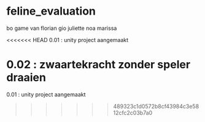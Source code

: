 # feline_evaluation
bo game van florian gio juliette noa marissa


<<<<<<< HEAD
0.01 : unity project aangemaakt

0.02 : zwaartekracht zonder speler draaien
=======
0.01 : unity project aangemaakt
>>>>>>> 489323c1d0572b8cf43984c3e5812cfc2c03b7a0
